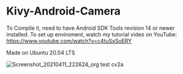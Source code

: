 # Kivy-Android-Camera

To Compile it, need to have Android SDK Tools revision 14 or newer installed.
To set up enviroment, watch my tutorial video on YouTube:
https://www.youtube.com/watch?v=c4tuSxSoERY

Made on Ubuntu 20.04 LTS


![Screenshot_20210411_222624_org test cv2a](https://user-images.githubusercontent.com/72749248/114322063-26f35880-9b16-11eb-8199-0c4667cee0df.jpg)


